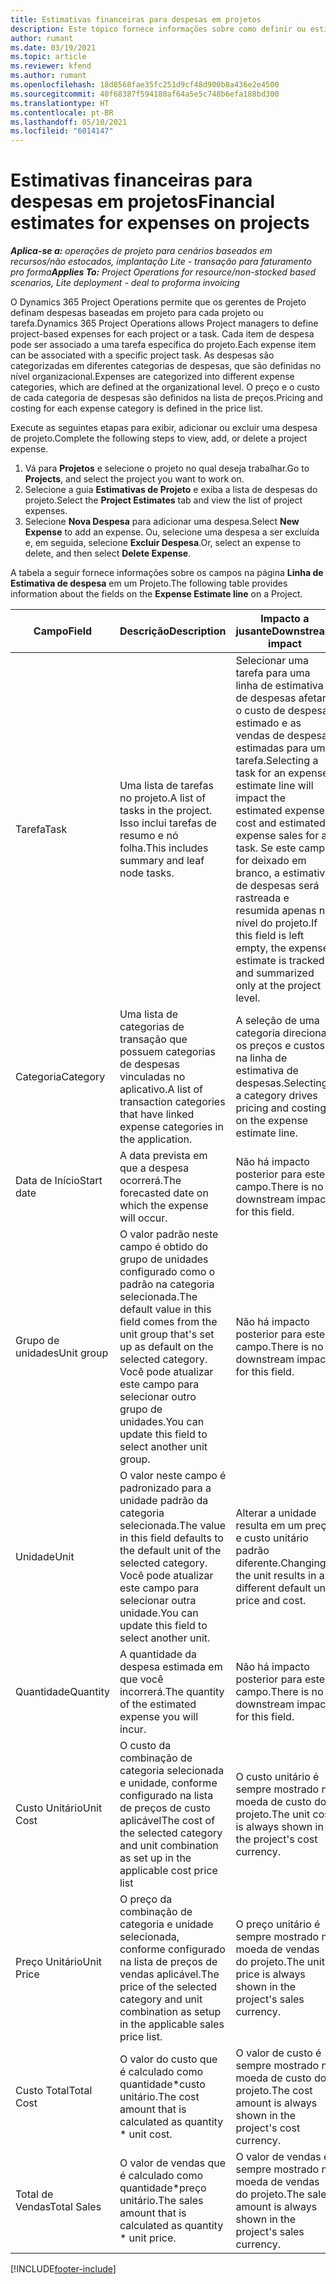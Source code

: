```yaml
---
title: Estimativas financeiras para despesas em projetos
description: Este tópico fornece informações sobre como definir ou estimar despesas baseadas em projetos.
author: rumant
ms.date: 03/19/2021
ms.topic: article
ms.reviewer: kfend
ms.author: rumant
ms.openlocfilehash: 18d8568fae35fc251d9cf48d900b8a436e2e4500
ms.sourcegitcommit: 40f68387f594180af64a5e5c748b6efa188bd300
ms.translationtype: HT
ms.contentlocale: pt-BR
ms.lasthandoff: 05/10/2021
ms.locfileid: "6014147"
---
```

# <a name="financial-estimates-for-expenses-on-projects"></a><span data-ttu-id="bf2ae-103">Estimativas financeiras para despesas em projetos</span><span class="sxs-lookup"><span data-stu-id="bf2ae-103">Financial estimates for expenses on projects</span></span>
<span data-ttu-id="bf2ae-104">_**Aplica-se a:** operações de projeto para cenários baseados em recursos/não estocados, implantação Lite - transação para faturamento pro forma_</span><span class="sxs-lookup"><span data-stu-id="bf2ae-104">_**Applies To:** Project Operations for resource/non-stocked based scenarios, Lite deployment - deal to proforma invoicing_</span></span>

<span data-ttu-id="bf2ae-105">O Dynamics 365 Project Operations permite que os gerentes de Projeto definam despesas baseadas em projeto para cada projeto ou tarefa.</span><span class="sxs-lookup"><span data-stu-id="bf2ae-105">Dynamics 365 Project Operations allows Project managers to define project-based expenses for each project or a task.</span></span> <span data-ttu-id="bf2ae-106">Cada item de despesa pode ser associado a uma tarefa específica do projeto.</span><span class="sxs-lookup"><span data-stu-id="bf2ae-106">Each expense item can be associated with a specific project task.</span></span> <span data-ttu-id="bf2ae-107">As despesas são categorizadas em diferentes categorias de despesas, que são definidas no nível organizacional.</span><span class="sxs-lookup"><span data-stu-id="bf2ae-107">Expenses are categorized into different expense categories, which are defined at the organizational level.</span></span> <span data-ttu-id="bf2ae-108">O preço e o custo de cada categoria de despesas são definidos na lista de preços.</span><span class="sxs-lookup"><span data-stu-id="bf2ae-108">Pricing and costing for each expense category is defined in the price list.</span></span> 

<span data-ttu-id="bf2ae-109">Execute as seguintes etapas para exibir, adicionar ou excluir uma despesa de projeto.</span><span class="sxs-lookup"><span data-stu-id="bf2ae-109">Complete the following steps to view, add, or delete a project expense.</span></span>

1. <span data-ttu-id="bf2ae-110">Vá para **Projetos** e selecione o projeto no qual deseja trabalhar.</span><span class="sxs-lookup"><span data-stu-id="bf2ae-110">Go to **Projects**, and select the project you want to work on.</span></span>
2. <span data-ttu-id="bf2ae-111">Selecione a guia **Estimativas de Projeto** e exiba a lista de despesas do projeto.</span><span class="sxs-lookup"><span data-stu-id="bf2ae-111">Select the **Project Estimates** tab and view the list of project expenses.</span></span>
3. <span data-ttu-id="bf2ae-112">Selecione **Nova Despesa** para adicionar uma despesa.</span><span class="sxs-lookup"><span data-stu-id="bf2ae-112">Select **New Expense** to add an expense.</span></span> <span data-ttu-id="bf2ae-113">Ou, selecione uma despesa a ser excluída e, em seguida, selecione **Excluir Despesa**.</span><span class="sxs-lookup"><span data-stu-id="bf2ae-113">Or, select an expense to delete, and then select **Delete Expense**.</span></span>

<span data-ttu-id="bf2ae-114">A tabela a seguir fornece informações sobre os campos na página **Linha de Estimativa de despesa** em um Projeto.</span><span class="sxs-lookup"><span data-stu-id="bf2ae-114">The following table provides information about the fields on the **Expense Estimate line** on a Project.</span></span> 

| <span data-ttu-id="bf2ae-115">**Campo**</span><span class="sxs-lookup"><span data-stu-id="bf2ae-115">**Field**</span></span> | <span data-ttu-id="bf2ae-116">**Descrição**</span><span class="sxs-lookup"><span data-stu-id="bf2ae-116">**Description**</span></span> | <span data-ttu-id="bf2ae-117">**Impacto a jusante**</span><span class="sxs-lookup"><span data-stu-id="bf2ae-117">**Downstream impact**</span></span> |
| --- | --- | --- |
| <span data-ttu-id="bf2ae-118">Tarefa</span><span class="sxs-lookup"><span data-stu-id="bf2ae-118">Task</span></span> | <span data-ttu-id="bf2ae-119">Uma lista de tarefas no projeto.</span><span class="sxs-lookup"><span data-stu-id="bf2ae-119">A list of tasks in the project.</span></span> <span data-ttu-id="bf2ae-120">Isso inclui tarefas de resumo e nó folha.</span><span class="sxs-lookup"><span data-stu-id="bf2ae-120">This includes summary and leaf node tasks.</span></span> | <span data-ttu-id="bf2ae-121">Selecionar uma tarefa para uma linha de estimativa de despesas afetará o custo de despesas estimado e as vendas de despesas estimadas para uma tarefa.</span><span class="sxs-lookup"><span data-stu-id="bf2ae-121">Selecting a task for an expense estimate line will impact the estimated expense cost and estimated expense sales for a task.</span></span> <span data-ttu-id="bf2ae-122">Se este campo for deixado em branco, a estimativa de despesas será rastreada e resumida apenas no nível do projeto.</span><span class="sxs-lookup"><span data-stu-id="bf2ae-122">If this field is left empty, the expense estimate is tracked and summarized only at the project level.</span></span> |
| <span data-ttu-id="bf2ae-123">Categoria</span><span class="sxs-lookup"><span data-stu-id="bf2ae-123">Category</span></span> | <span data-ttu-id="bf2ae-124">Uma lista de categorias de transação que possuem categorias de despesas vinculadas no aplicativo.</span><span class="sxs-lookup"><span data-stu-id="bf2ae-124">A list of transaction categories that have linked expense categories in the application.</span></span> | <span data-ttu-id="bf2ae-125">A seleção de uma categoria direciona os preços e custos na linha de estimativa de despesas.</span><span class="sxs-lookup"><span data-stu-id="bf2ae-125">Selecting a category drives pricing and costing on the expense estimate line.</span></span> |
| <span data-ttu-id="bf2ae-126">Data de Início</span><span class="sxs-lookup"><span data-stu-id="bf2ae-126">Start date</span></span> | <span data-ttu-id="bf2ae-127">A data prevista em que a despesa ocorrerá.</span><span class="sxs-lookup"><span data-stu-id="bf2ae-127">The forecasted date on which the expense will occur.</span></span> | <span data-ttu-id="bf2ae-128">Não há impacto posterior para este campo.</span><span class="sxs-lookup"><span data-stu-id="bf2ae-128">There is no downstream impact for this field.</span></span> |
| <span data-ttu-id="bf2ae-129">Grupo de unidades</span><span class="sxs-lookup"><span data-stu-id="bf2ae-129">Unit group</span></span> | <span data-ttu-id="bf2ae-130">O valor padrão neste campo é obtido do grupo de unidades configurado como o padrão na categoria selecionada.</span><span class="sxs-lookup"><span data-stu-id="bf2ae-130">The default value in this field comes from the unit group that's set up as default on the selected category.</span></span> <span data-ttu-id="bf2ae-131">Você pode atualizar este campo para selecionar outro grupo de unidades.</span><span class="sxs-lookup"><span data-stu-id="bf2ae-131">You can update this field to select another unit group.</span></span> | <span data-ttu-id="bf2ae-132">Não há impacto posterior para este campo.</span><span class="sxs-lookup"><span data-stu-id="bf2ae-132">There is no downstream impact for this field.</span></span> |
| <span data-ttu-id="bf2ae-133">Unidade</span><span class="sxs-lookup"><span data-stu-id="bf2ae-133">Unit</span></span> | <span data-ttu-id="bf2ae-134">O valor neste campo é padronizado para a unidade padrão da categoria selecionada.</span><span class="sxs-lookup"><span data-stu-id="bf2ae-134">The value in this field defaults to the default unit of the selected category.</span></span> <span data-ttu-id="bf2ae-135">Você pode atualizar este campo para selecionar outra unidade.</span><span class="sxs-lookup"><span data-stu-id="bf2ae-135">You can update this field to select another unit.</span></span> | <span data-ttu-id="bf2ae-136">Alterar a unidade resulta em um preço e custo unitário padrão diferente.</span><span class="sxs-lookup"><span data-stu-id="bf2ae-136">Changing the unit results in a different default unit price and cost.</span></span> |
| <span data-ttu-id="bf2ae-137">Quantidade</span><span class="sxs-lookup"><span data-stu-id="bf2ae-137">Quantity</span></span> | <span data-ttu-id="bf2ae-138">A quantidade da despesa estimada em que você incorrerá.</span><span class="sxs-lookup"><span data-stu-id="bf2ae-138">The quantity of the estimated expense you will incur.</span></span> | <span data-ttu-id="bf2ae-139">Não há impacto posterior para este campo.</span><span class="sxs-lookup"><span data-stu-id="bf2ae-139">There is no downstream impact for this field.</span></span> |
| <span data-ttu-id="bf2ae-140">Custo Unitário</span><span class="sxs-lookup"><span data-stu-id="bf2ae-140">Unit Cost</span></span> | <span data-ttu-id="bf2ae-141">O custo da combinação de categoria selecionada e unidade, conforme configurado na lista de preços de custo aplicável</span><span class="sxs-lookup"><span data-stu-id="bf2ae-141">The cost of the selected category and unit combination as set up in the applicable cost price list</span></span> | <span data-ttu-id="bf2ae-142">O custo unitário é sempre mostrado na moeda de custo do projeto.</span><span class="sxs-lookup"><span data-stu-id="bf2ae-142">The unit cost is always shown in the project's cost currency.</span></span> |
| <span data-ttu-id="bf2ae-143">Preço Unitário</span><span class="sxs-lookup"><span data-stu-id="bf2ae-143">Unit Price</span></span> | <span data-ttu-id="bf2ae-144">O preço da combinação de categoria e unidade selecionada, conforme configurado na lista de preços de vendas aplicável.</span><span class="sxs-lookup"><span data-stu-id="bf2ae-144">The price of the selected category and unit combination as setup in the applicable sales price list.</span></span> | <span data-ttu-id="bf2ae-145">O preço unitário é sempre mostrado na moeda de vendas do projeto.</span><span class="sxs-lookup"><span data-stu-id="bf2ae-145">The unit price is always shown in the project's sales currency.</span></span> |
| <span data-ttu-id="bf2ae-146">Custo Total</span><span class="sxs-lookup"><span data-stu-id="bf2ae-146">Total Cost</span></span> | <span data-ttu-id="bf2ae-147">O valor do custo que é calculado como quantidade\*custo unitário.</span><span class="sxs-lookup"><span data-stu-id="bf2ae-147">The cost amount that is calculated as quantity \* unit cost.</span></span>| <span data-ttu-id="bf2ae-148">O valor de custo é sempre mostrado na moeda de custo do projeto.</span><span class="sxs-lookup"><span data-stu-id="bf2ae-148">The cost amount is always shown in the project's cost currency.</span></span> |
| <span data-ttu-id="bf2ae-149">Total de Vendas</span><span class="sxs-lookup"><span data-stu-id="bf2ae-149">Total Sales</span></span> | <span data-ttu-id="bf2ae-150">O valor de vendas que é calculado como quantidade\*preço unitário.</span><span class="sxs-lookup"><span data-stu-id="bf2ae-150">The sales amount that is calculated as quantity \* unit price.</span></span> | <span data-ttu-id="bf2ae-151">O valor de vendas é sempre mostrado na moeda de vendas do projeto.</span><span class="sxs-lookup"><span data-stu-id="bf2ae-151">The sales amount is always shown in the project's sales currency.</span></span> |


[!INCLUDE[footer-include](../includes/footer-banner.md)]

